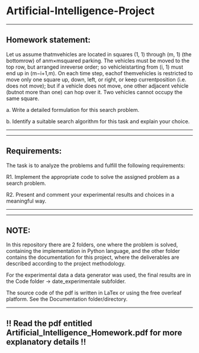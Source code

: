 # Artificial-Intelligence-Project
---------------------------------------------------------------------------------------------------------------------------

Homework statement:
---------------------------------------------------------------------------------------------------------------------------
Let us assume thatmvehicles are located in squares (1, 1) through (m, 1) (the bottomrow) of anm×msquared parking. The vehicles must be moved to the top row, but arranged inreverse order; so vehicleistarting from (i, 1) must end up in (m−i+1,m). On each time step, eachof themvehicles is restricted to move only one square up, down, left, or right, or keep currentposition (i.e.  does not move); but if a vehicle does not move, one other adjacent vehicle (butnot more than one) can hop over it. Two vehicles cannot occupy the same square.

a.  Write a detailed formulation for this search problem.

b.  Identify a suitable search algorithm for this task and explain your choice.

-------------------------------------------------------------------------------------------------------------------------------
-------------------------------------------------------------------------------------------------------------------------------

Requirements:
-------------------------------------------------------------------------------------------------------------------------------
The task is to analyze the problems and fulfill the following requirements:

R1.  Implement the appropriate code to solve the assigned problem as a search problem.

R2.  Present and comment your experimental results and choices in a meaningful way.

-------------------------------------------------------------------------------------------------------------------------------
-------------------------------------------------------------------------------------------------------------------------------

NOTE:
-------------------------------------------------------------------------------------------------------------------------------
In this repository there are 2 folders, one where the problem is solved, containing the implementation in Python language, and the other folder contains the documentation for this project, where the deliverables are described according to the project methodology.

For the experimental data a data generator was used, the final results are in the Code folder -> date_experimentale subfolder.

The source code of the pdf is written in LaTex or using the free overleaf platform. See the Documentation folder/directory.

------------------------------------------------------------------------------------------------------------------------------
!! Read the pdf entitled Artificial_Intelligence_Homework.pdf for more explanatory details  !!
-----------------------------------------------------------------------------------------------------------------------------
